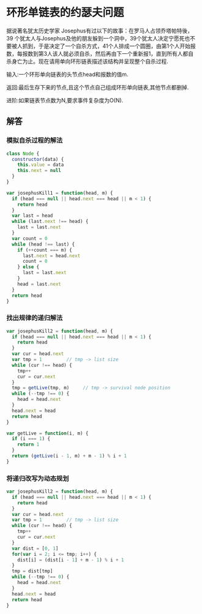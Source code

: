 # 环形单链表的约瑟夫问题

据说著名犹太历史学家 Josephus有过以下的故事：在罗马人占领乔塔帕特後，39 个犹太人与Josephus及他的朋友躲到一个洞中，39个犹太人决定宁愿死也不要被人抓到，于是决定了一个自杀方式，41个人排成一个圆圈，由第1个人开始报数，每报数到第3人该人就必须自杀，然后再由下一个重新报1，直到所有人都自杀身亡为止。现在请用单向环形链表描述该结构并呈现整个自杀过程.

输入:一个环形单向链表的头节点head和报数的值m.

返回:最后生存下来的节点,且这个节点自己组成环形单向链表,其他节点都删掉.

进阶:如果链表节点数为N,要求事件复杂度为O(N).

## 解答

### 模拟自杀过程的解法

```js
class Node {
  constructor(data) {
    this.value = data
    this.next = null
  }
}

var josephusKill1 = function(head, m) {
  if (head === null || head.next === head || m < 1) {
    return head
  }
  var last = head
  while (last.next !== head) {
    last = last.next
  }
  var count = 0
  while (head !== last) {
    if (++count === m) {
      last.next = head.next
      count = 0
    } else {
      last = last.next
    }
    head = last.next
  }
  return head
}
```

### 找出规律的递归解法

```js
var josephusKill2 = function(head, m) {
  if (head === null || head.next === head || m < 1) {
    return head
  }
  var cur = head.next
  var tmp = 1         // tmp -> list size
  while (cur !== head) {
    tmp++
    cur = cur.next
  }
  tmp = getLive(tmp, m)     // tmp -> survival node position
  while (--tmp !== 0) {
    head = head.next
  }
  head.next = head
  return head
}

var getLive = function(i, m) {
  if (i === 1) {
    return 1
  }
  return (getLive(i - 1, m) + m - 1) % i + 1
}
```

### 将递归改写为动态规划

```js
var josephusKill2 = function(head, m) {
  if (head === null || head.next === head || m < 1) {
    return head
  }
  var cur = head.next
  var tmp = 1         // tmp -> list size
  while (cur !== head) {
    tmp++
    cur = cur.next
  }
  var dist = [0, 1]
  for(var i = 2; i <= tmp; i++) {
    dist[i] = (dist[i - 1] + m - 1) % i + 1
  }
  tmp = dist[tmp]
  while (--tmp !== 0) {
    head = head.next
  }
  head.next = head
  return head
}
```